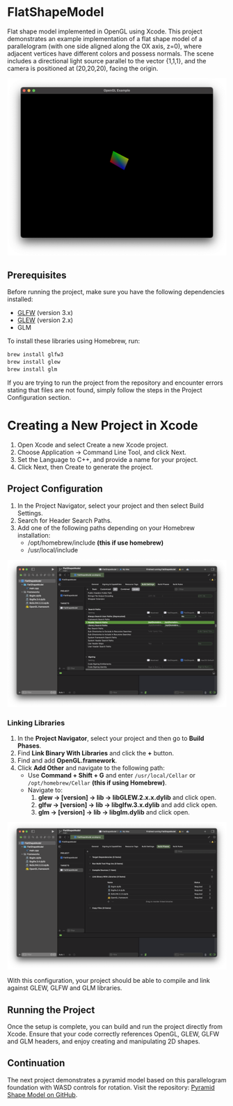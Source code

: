 # FlatShapeModel

Flat shape model implemented in OpenGL using Xcode. This project demonstrates an example implementation of a flat shape model of a parallelogram (with one side aligned along the OX axis, z=0), where adjacent vertices have different colors and possess normals. The scene includes a directional light source parallel to the vector {1,1,1}, and the camera is positioned at (20,20,20), facing the origin.

![Parallelogram Model](./pictures/model.png)

## Prerequisites

Before running the project, make sure you have the following dependencies installed:

- [GLFW](https://www.glfw.org/) (version 3.x)
- [GLEW](http://glew.sourceforge.net/) (version 2.x)
- GLM

To install these libraries using Homebrew, run:

```bash
brew install glfw3
brew install glew
brew install glm
```
If you are trying to run the project from the repository and encounter errors stating that files are not found, simply follow the steps in the Project Configuration section.

# Creating a New Project in Xcode

1. Open Xcode and select Create a new Xcode project.
2. Choose Application -> Command Line Tool, and click Next.
3. Set the Language to C++, and provide a name for your project.
4. Click Next, then Create to generate the project.
   
## Project Configuration
1. In the Project Navigator, select your project and then select Build Settings.
2. Search for Header Search Paths.
3. Add one of the following paths depending on your Homebrew installation:
   -	/opt/homebrew/include **(this if use homebrew)**
   -	/usr/local/include
   	
![header](./pictures/header.png)

### Linking Libraries

1. In the **Project Navigator**, select your project and then go to **Build Phases**.
2. Find **Link Binary With Libraries** and click the **+** button.
3. Find and add **OpenGL.framework**.
4. Click **Add Other** and navigate to the following path:
   - Use **Command + Shift + G** and enter `/usr/local/Cellar` or `/opt/homebrew/Cellar` **(this if using Homebrew)**.
   - Navigate to:
     1. **glew -> [version] -> lib -> libGLEW.2.x.x.dylib** and click open.
     2. **glfw -> [version] -> lib -> libglfw.3.x.dylib** and add click open.
     3. **glm -> [version] -> lib -> libglm.dylib** and click open.

![Parallelogram Model](./pictures/link%20lib.png)

With this configuration, your project should be able to compile and link against GLEW, GLFW and GLM libraries.

## Running the Project

Once the setup is complete, you can build and run the project directly from Xcode. Ensure that your code correctly references OpenGL, GLEW, GLFW and GLM headers, and enjoy creating and manipulating 2D shapes.

## Continuation

The next project demonstrates a pyramid model based on this parallelogram foundation with WASD controls for rotation. Visit the repository: [Pyramid Shape Model on GitHub](https://github.com/ESBehtev/Pyramid-Shape-Model).


